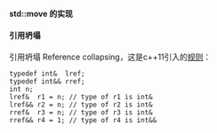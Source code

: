 #### std::move 的实现

#### 引用坍塌
引用坍塌 Reference collapsing，这是c++11引入的[规则](https://en.cppreference.com/w/cpp/language/reference)：
```
typedef int&  lref;
typedef int&& rref;
int n;
lref&  r1 = n; // type of r1 is int&
lref&& r2 = n; // type of r2 is int&
rref&  r3 = n; // type of r3 is int&
rref&& r4 = 1; // type of r4 is int&&
```
